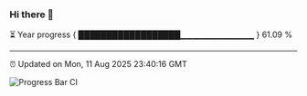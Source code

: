 ### Hi there 👋

⏳ Year progress { ██████████████████▁▁▁▁▁▁▁▁▁▁▁▁ } 61.09 %

---

⏰ Updated on Mon, 11 Aug 2025 23:40:16 GMT

![Progress Bar CI](https://github.com/IshwaranRudhara/GIT-ACTION/workflows/Progress%20Bar%20CI/badge.svg)
